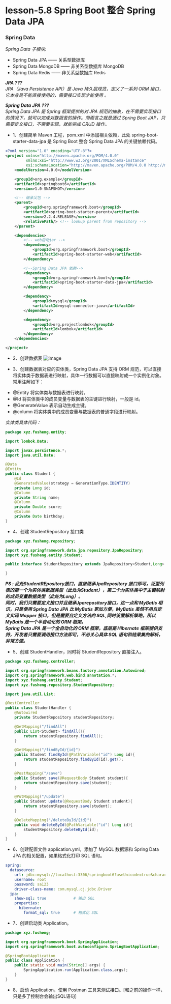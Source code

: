 # lesson-5.8 Spring Boot 整合 Spring Data JPA

### Spring Data

*Spring Data 子模块:*
* Spring Data JPA   ——  关系型数据库
* Spring Data MongoDB   ——  非关系型数据库 MongoDB
* Spring Data Redis  ——  非关系型数据库 Redis

***JPA ???***   
*JPA（Java Persistence API）是 Java 持久层规范，定义了一系列 ORM 接口，它本身是不能直接使用的，需要接口实现才能使用  。*

***Spring Data JPA ???***   
*Spring Data JPA 是 Spring 框架提供的对 JPA 规范的抽象，在不需要实现接口的情况下，就可以完成对数据苦的操作。简而言之就是通过 Spring Boot JAP，只需要定义接口，不需要实现，就能完成 CRUD 操作。*

* 1、创建简单 Maven 工程，pom.xml 中添加相关依赖，此处 spring-boot-starter-data-jpa 是 Spring Boot 整合 Spring Data JPA 的关键依赖代码。
```xml
<?xml version="1.0" encoding="UTF-8"?>
<project xmlns="http://maven.apache.org/POM/4.0.0"
         xmlns:xsi="http://www.w3.org/2001/XMLSchema-instance"
         xsi:schemaLocation="http://maven.apache.org/POM/4.0.0 http://maven.apache.org/xsd/maven-4.0.0.xsd">
    <modelVersion>4.0.0</modelVersion>

    <groupId>org.example</groupId>
    <artifactId>springboot6</artifactId>
    <version>1.0-SNAPSHOT</version>

    <!-- 继承父包 -->
    <parent>
        <groupId>org.springframework.boot</groupId>
        <artifactId>spring-boot-starter-parent</artifactId>
        <version>2.2.4.RELEASE</version>
        <relativePath/> <!-- lookup parent from repository -->
    </parent>

    <dependencies>
        <!-- web启动jar -->
        <dependency>
            <groupId>org.springframework.boot</groupId>
            <artifactId>spring-boot-starter-web</artifactId>
        </dependency>

        <!--Spring Data JPA 依赖-->
        <dependency>
            <groupId>org.springframework.boot</groupId>
            <artifactId>spring-boot-starter-data-jpa</artifactId>
        </dependency>

        <dependency>
            <groupId>mysql</groupId>
            <artifactId>mysql-connector-java</artifactId>
        </dependency>

        <dependency>
            <groupId>org.projectlombok</groupId>
            <artifactId>lombok</artifactId>
        </dependency>
    </dependencies>

</project>
```
* 2、创建数据表
![image](D2246DD13DC345E1A083BA535040776A)

* 3、创建数据表对应的实体类，Spring Data JPA 支持 ORM 规范，可以直接将实体类于数据表进行映射，具体一行数据可以直接映射成一个实例化对象。常用注解如下：
+ @Entity 将实体类与数据表进行映射。
+ @Id 将实体类中的成员变量与数据表的主键进行映射，一般是 id。
+ @GenerateValue 表示自动生成主键。
+ @column 将实体类中的成员变量与数据表的普通字段进行映射。   

*实体类具体代码：*
```java
package xyz.fusheng.entity;

import lombok.Data;

import javax.persistence.*;
import java.util.Date;

@Data
@Entity
public class Student {
    @Id
    @GeneratedValue(strategy = GenerationType.IDENTITY)
    private Long id;
    @Column
    private String name;
    @Column
    private Double score;
    @Column
    private Date birthday;
}
```
* 4、创建 StudentRepository 接口类   

```java
package xyz.fusheng.repository;

import org.springframework.data.jpa.repository.JpaRepository;
import xyz.fusheng.entity.Student;

public interface StudentRepository extends JpaRepository<Student,Long> {

}
```
***PS : 此处StudentREpository接口，直接继承JpaRepository 接口即可，泛型列表的第一个为实体类数据类型（此处为Student），第二个为实体类中于主键映射的成员变量数据类型（此处为Long）。***   
***同时，我们只需要定义接口并且继承Jparepository接口，这一点和 MyBatis 相识，只是使用 Spring Data JPA 比 MyBatis 更加方便，MyBatis 虽然不用自定义实现 Mapper 接口，但是需要自定义方法的 SQL,同时设置解析策略，所以 MyBatis 是一个半自动化的 ORM 框架。***    
***Spring Data JPA 是一个全自动化的 ORM 框架，底层是 Hibernate 框架提供支持，开发者只需要调用接口方法即可，不必关心具体 SQL 语句和结果集的解析，非常方便。***

* 5、创建 StudentHandler，同时将 StudentRepository 直接注入。
```java
package xyz.fusheng.controller;

import org.springframework.beans.factory.annotation.Autowired;
import org.springframework.web.bind.annotation.*;
import xyz.fusheng.entity.Student;
import xyz.fusheng.repository.StudentRepository;

import java.util.List;

@RestController
public class StudentHandler {
    @Autowired
    private StudentRepository studentRepository;

    @GetMapping("/findAll")
    public List<Student> findAll(){
        return studentRepository.findAll();
    }

    @GetMapping("/findById/{id}")
    public Student findById(@PathVariable("id") Long id){
        return studentRepository.findById(id).get();
    }

    @PostMapping("/save")
    public Student save(@RequestBody Student student){
        return studentRepository.save(student);
    }

    @PutMapping("/update")
    public Student update(@RequestBody Student student){
        return studentRepository.save(student);
    }

    @DeleteMapping("/deleteById/{id}")
    public void deleteById(@PathVariable("id") Long id){
        studentRepository.deleteById(id);
    }
}
```
* 6、创建配置文件 application.yml，添加了 MySQL 数据源和 Spring Data JPA 的相关配置，如果格式化打印 SQL 语句。
```yaml
spring:
  datasource:
    url: jdbc:mysql://localhost:3306/springboot6?useUnicode=true&characterEncoding=UTF-8&serverTimezone=Hongkong
    username: root
    password: sa123
    driver-class-name: com.mysql.cj.jdbc.Driver
  jpa:
    show-sql: true            # 输出 SQL
    properties:
      hibernate:
        format_sql: true      # 格式化 SQL
```
* 7、创建启动类 Application。
```java
package xyz.fusheng;

import org.springframework.boot.SpringApplication;
import org.springframework.boot.autoconfigure.SpringBootApplication;

@SpringBootApplication
public class Application {
    public static void main(String[] args) {
        SpringApplication.run(Application.class,args);
    }
}
```
* 8、启动 Application，使用 Postman 工具来测试接口。[和之前的操作一样，只是多了控制台会输出SQL语句]
